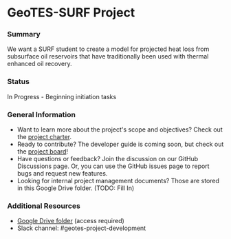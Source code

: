# GeoTES-SURF Project

### Summary
We want a SURF student to create a model for projected heat loss from subsurface oil reservoirs that have traditionally been used with thermal enhanced oil recovery.

### Status
In Progress - Beginning initiation tasks

### General Information
- Want to learn more about the project's scope and objectives? Check out the [project charter](documentation/PROJECT_CHARTER.md).
- Ready to contribute? The developer guide is coming soon, but check out the [project board](https://github.com/orgs/orchid-initiative/projects/11)!
- Have questions or feedback? Join the discussion on our GitHub Discussions page.  Or, you can use the GitHub issues page to report bugs and request new features.
- Looking for internal project management documents? Those are stored in this Google Drive folder. (TODO: Fill In)

### Additional Resources
- [Google Drive folder](https://drive.google.com/drive/folders/1kpTAG7g1ssLVeWuSSPQ03HtcHmXAq-y9?usp=drive_link) (access required)
- Slack channel: #geotes-project-development
